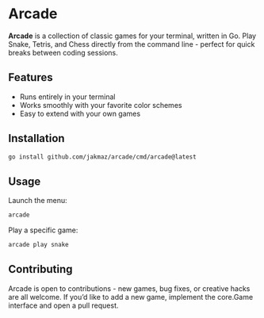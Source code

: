 # Arcade

**Arcade** is a collection of classic games for your terminal, written in Go.
Play Snake, Tetris, and Chess directly from the command line - perfect for quick breaks between coding sessions.

## Features

* Runs entirely in your terminal
* Works smoothly with your favorite color schemes
* Easy to extend with your own games

## Installation

```bash
go install github.com/jakmaz/arcade/cmd/arcade@latest
```

## Usage

Launch the menu:

```bash
arcade
```

Play a specific game:

```bash
arcade play snake
```

## Contributing

Arcade is open to contributions - new games, bug fixes, or creative hacks are all welcome.
If you’d like to add a new game, implement the core.Game interface and open a pull request.
